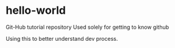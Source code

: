 # hello-world
Git-Hub tutorial repository
Used solely for getting to know github 

Using this to better understand dev process.
